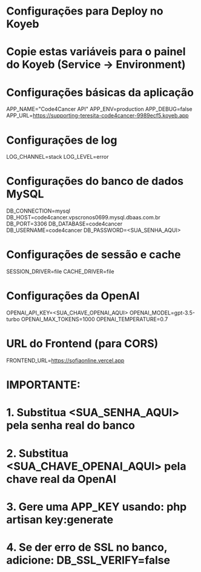 # Configurações para Deploy no Koyeb
# Copie estas variáveis para o painel do Koyeb (Service → Environment)

# Configurações básicas da aplicação
APP_NAME="Code4Cancer API"
APP_ENV=production
APP_DEBUG=false
APP_URL=https://supporting-teresita-code4cancer-9989ecf5.koyeb.app

# Configurações de log
LOG_CHANNEL=stack
LOG_LEVEL=error

# Configurações do banco de dados MySQL
DB_CONNECTION=mysql
DB_HOST=code4cancer.vpscronos0699.mysql.dbaas.com.br
DB_PORT=3306
DB_DATABASE=code4cancer
DB_USERNAME=code4cancer
DB_PASSWORD=<SUA_SENHA_AQUI>

# Configurações de sessão e cache
SESSION_DRIVER=file
CACHE_DRIVER=file

# Configurações da OpenAI
OPENAI_API_KEY=<SUA_CHAVE_OPENAI_AQUI>
OPENAI_MODEL=gpt-3.5-turbo
OPENAI_MAX_TOKENS=1000
OPENAI_TEMPERATURE=0.7

# URL do Frontend (para CORS)
FRONTEND_URL=https://sofiaonline.vercel.app

# IMPORTANTE: 
# 1. Substitua <SUA_SENHA_AQUI> pela senha real do banco
# 2. Substitua <SUA_CHAVE_OPENAI_AQUI> pela chave real da OpenAI
# 3. Gere uma APP_KEY usando: php artisan key:generate
# 4. Se der erro de SSL no banco, adicione: DB_SSL_VERIFY=false
